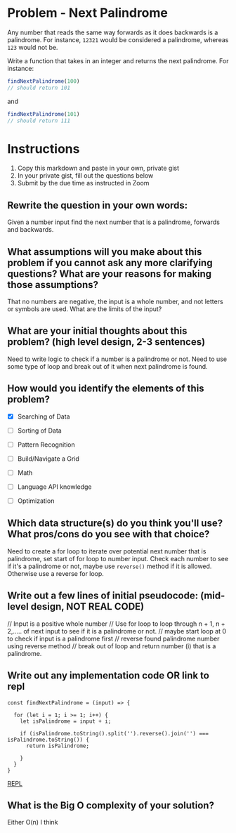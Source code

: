 # Problem - Next Palindrome
Any number that reads the same way forwards as it does backwards is a palindrome. For instance, `12321` would be considered a palindrome, whereas `123` would not be. 

Write a function that takes in an integer and returns the next palindrome. For instance:

```js
findNextPalindrome(100)
// should return 101
```

and 

```js
findNextPalindrome(101)
// should return 111
```

# Instructions

1. Copy this markdown and paste in your own, private gist
2. In your private gist, fill out the questions below
4. Submit by the due time as instructed in Zoom


## Rewrite the question in your own words:

Given a number input find the next number that is a palindrome, forwards and backwards.


## What assumptions will you make about this problem if you cannot ask any more clarifying questions? What are your reasons for making those assumptions?

That no numbers are negative, the input is a whole number, and not letters or symbols are used. What are the limits of the input?

## What are your initial thoughts about this problem? (high level design, 2-3 sentences)

Need to write logic to check if a number is a palindrome or not.
Need to use some type of loop and break out of it when next palindrome is found.


## How would you identify the elements of this problem?

- [X] Searching of Data
- [ ] Sorting of Data
- [ ] Pattern Recognition
- [ ] Build/Navigate a Grid
- [ ] Math
- [ ] Language API knowledge
- [ ] Optimization


## Which data structure(s) do you think you'll use? What pros/cons do you see with that choice?
Need to create a for loop to iterate over potential next number that is palindrome, set start of for loop to number input.
Check each number to see if it's a palindrome or not, maybe use `reverse()` method if it is allowed. Otherwise use a reverse for loop.

## Write out a few lines of initial pseudocode: (mid-level design, NOT REAL CODE)

// Input is a positive whole number
// Use for loop to loop through n + 1, n + 2,..... of next input to see if it is a palindrome or not.
// maybe start loop at 0 to check if input is a palindrome first
// reverse found palindrome number using reverse method
// break out of loop and return number (i) that is a palindrome.

## Write out any implementation code OR link to repl

```
const findNextPalindrome = (input) => {

  for (let i = 1; i >= 1; i++) {
    let isPalindrome = input + i;
    
    if (isPalindrome.toString().split('').reverse().join('') === isPalindrome.toString()) {
      return isPalindrome;
      
    }
  }
}
```

[REPL](https://replit.com/@AlexThompson207/Next-Palindrome#index.js)

## What is the Big O complexity of your solution?

Either O(n) I think
